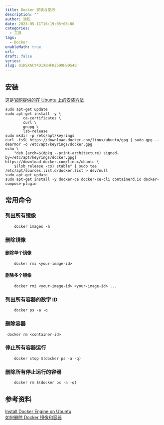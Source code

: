 ```yaml
---
title: Docker 安装与使用
description: ""
author: 清松
date: 2023-05-11T16:19:05+08:00
categories:
  - 工具
tags:
  - Docker
enableMath: true
url: 
draft: false
series: 
slug: 01HSXACY4D1XBHFK2599H89S4B
---
```

## 安装

这是[官网提供的在 Ubuntu 上的安装方法](https://docs.docker.com/engine/install/ubuntu/#install-using-the-repository)  
```
sudo apt-get update
sudo apt-get install -y \
        ca-certificates \
        curl \
        gnupg \
        lsb-release
sudo mkdir -p /etc/apt/keyrings
curl -fsSL https://download.docker.com/linux/ubuntu/gpg | sudo gpg --dearmor -o /etc/apt/keyrings/docker.gpg
echo \
    "deb [arch=$(dpkg --print-architecture) signed-by=/etc/apt/keyrings/docker.gpg] https://download.docker.com/linux/ubuntu \
    $(lsb_release -cs) stable" | sudo tee /etc/apt/sources.list.d/docker.list > dev/null
sudo apt-get update
sudo apt-get install -y docker-ce docker-ce-cli containerd.io docker-compose-plugin
```
## 常用命令

### 列出所有镜像
```
    docker images -a
```
### 删除镜像

#### 删除单个镜像
```
    docker rmi <your-image-id>
```
#### 删除多个镜像
```
    docker rmi <your-image-id> <your-image-id> ...
```
### 列出所有容器的数字 ID
```
    docker ps -a -q
```
### 删除容器
```
 docker rm <container-id>
```
### 停止所有容器运行
```
    docker stop $(docker ps -a -q)
```
### 删除所有停止运行的容器
```
    docker rm $(docker ps -a -q)
```
## 参考资料

[Install Docker Engine on Ubuntu](https://docs.docker.com/engine/install/ubuntu/)  
[如何删除 Docker 镜像和容器](https://chinese.freecodecamp.org/news/how-to-remove-images-in-docker/)  
